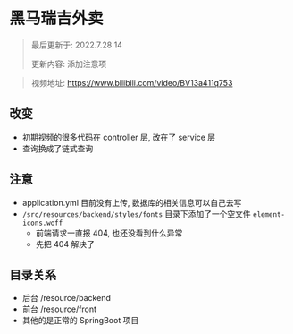# 黑马瑞吉外卖

> 最后更新于: 2022.7.28 14
>
> 更新内容: 添加注意项

> 视频地址: https://www.bilibili.com/video/BV13a411q753

## 改变
* 初期视频的很多代码在 controller 层, 改在了 service 层
* 查询换成了链式查询

## 注意
* application.yml 目前没有上传, 数据库的相关信息可以自己去写
* `/src/resources/backend/styles/fonts` 目录下添加了一个空文件 `element-icons.woff` 
    * 前端请求一直报 404, 也还没看到什么异常
    * 先把 404 解决了

## 目录关系
* 后台 /resource/backend
* 前台 /resource/front
* 其他的是正常的 SpringBoot 项目
